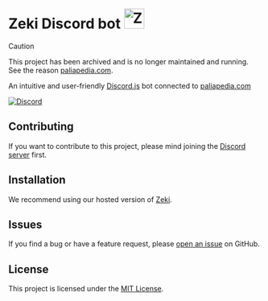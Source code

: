 # Zeki Discord bot <img src="https://paliapedia.com/images/villagers/128/thesalesman.webp" height="40" width="40" alt="Zeki's logo" />

> [!CAUTION]
> This project has been archived and is no longer maintained and running. See the reason [paliapedia.com](https://paliapedia.com/).

An intuitive and user-friendly [Discord.js](https://discord.js.org/#/) bot connected to [paliapedia.com](https://paliapedia.com/)

[![Discord](https://img.shields.io/discord/1145399904009736232.svg?logo=discord)](https://discord.gg/rGEk2Dv7qe)

## Contributing

If you want to contribute to this project, please mind joining the [Discord server](https://discord.gg/rGEk2Dv7qe) first.

## Installation

We recommend using our hosted version of [Zeki](https://discord.com/oauth2/authorize?client_id=1145033945688318015&permissions=274878285824&scope=bot%20applications.commands).

## Issues

If you find a bug or have a feature request, please [open an issue](https://github.com/glazk0/zeki/issues/new/choose) on GitHub.

## License

This project is licensed under the [MIT License](LICENSE).
